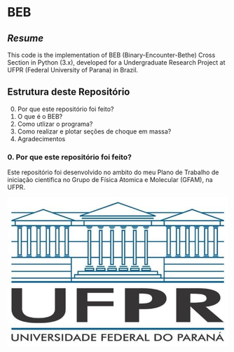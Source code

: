 # BEB
## *Resume*
  This code is the implementation of BEB (Binary-Encounter-Bethe) Cross Section in Python (3.x), developed for a Undergraduate Research Project at UFPR (Federal University of Parana) in Brazil. 

## Estrutura deste Repositório

0. Por que este repositório foi feito?
1. O que é o BEB?
2. Como utlizar o programa?
3. Como realizar e plotar seções de choque em massa?
4. Agradecimentos




### 0. Por que este repositório foi feito?

  Este repositório foi desenvolvido no ambito do meu Plano de Trabalho de iniciação cientifica no Grupo de Física Atomica e Molecular (GFAM), na UFPR.
  
  <img src="UFPR.jpg">
  
